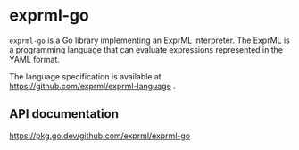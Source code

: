 # exprml-go

`exprml-go` is a Go library implementing an ExprML interpreter.
The ExprML is a programming language that can evaluate expressions represented in the YAML format.

The language specification is available at https://github.com/exprml/exprml-language .

## API documentation

https://pkg.go.dev/github.com/exprml/exprml-go
